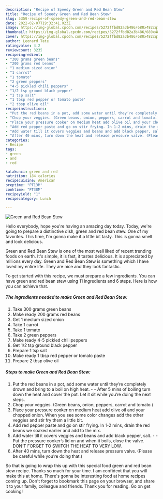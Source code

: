 ```yaml
---
description: "Recipe of Speedy Green and Red Bean Stew"
title: "Recipe of Speedy Green and Red Bean Stew"
slug: 5359-recipe-of-speedy-green-and-red-bean-stew
date: 2022-02-07T19:32:41.023Z
image: https://img-global.cpcdn.com/recipes/5272ffbd82a3b486/680x482cq70/green-and-red-bean-stew-recipe-main-photo.jpg
thumbnail: https://img-global.cpcdn.com/recipes/5272ffbd82a3b486/680x482cq70/green-and-red-bean-stew-recipe-main-photo.jpg
cover: https://img-global.cpcdn.com/recipes/5272ffbd82a3b486/680x482cq70/green-and-red-bean-stew-recipe-main-photo.jpg
author: Leonard Tate
ratingvalue: 4.2
reviewcount: 3235
recipeingredient:
- "300 grams green beans"
- "200 grams red beans"
- "1 medium sized onion"
- "1 carrot"
- "1 tomato"
- "2 green peppers"
- "4-5 pickled chili peppers"
- "1/2 tsp ground black pepper"
- "1 tsp salt"
- "1 tbsp red pepper or tomato paste"
- "2 tbsp olive oil"
recipeinstructions:
- "Put the red beans in a pot, add some water until they’re completely drown and bring to a boil on high heat.  After 5 mins of boiling turn down the heat and cover the pot. Let it sit while you’re doing the next steps."
- "Chop your veggies. (Green beans, onion, peppers, carrot and tomato.)"
- "Place your pressure cooker on medium heat add olive oil and your chopped onion. When you see some color changes add the other veggies and stir fry them a little bit."
- "Add red pepper paste and go on stir frying. In 1-2 mins, drain the red beans we soaked earlier and add to the mix."
- "Add water till it covers veggies and beans and add black pepper, salt.   Put the pressure cooker’s lid on and when it boils, close the valve. DON’T FORGET TO SWITCH THE HEAT TO VERY LOW."
- "After 40 mins, turn down the heat and release pressure valve. (Please be careful while you’re doing that.)"
categories:
- Recipe
tags:
- green
- and
- red

katakunci: green and red 
nutrition: 184 calories
recipecuisine: American
preptime: "PT13M"
cooktime: "PT38M"
recipeyield: "1"
recipecategory: Lunch

---
```



![Green and Red Bean Stew](https://img-global.cpcdn.com/recipes/5272ffbd82a3b486/680x482cq70/green-and-red-bean-stew-recipe-main-photo.jpg)

Hello everybody, hope you're having an amazing day today. Today, we're going to prepare a distinctive dish, green and red bean stew. One of my favorites. This time, I'm gonna make it a little bit tasty. This is gonna smell and look delicious.

Green and Red Bean Stew is one of the most well liked of recent trending foods on earth. It's simple, it is fast, it tastes delicious. It is appreciated by millions every day. Green and Red Bean Stew is something which I have loved my entire life. They are nice and they look fantastic.




To get started with this recipe, we must prepare a few ingredients. You can have green and red bean stew using 11 ingredients and 6 steps. Here is how you can achieve that.

<!--inarticleads1-->

##### The ingredients needed to make Green and Red Bean Stew:

1. Take 300 grams green beans
1. Make ready 200 grams red beans
1. Get 1 medium sized onion
1. Take 1 carrot
1. Take 1 tomato
1. Take 2 green peppers
1. Make ready 4-5 pickled chili peppers
1. Get 1/2 tsp ground black pepper
1. Prepare 1 tsp salt
1. Make ready 1 tbsp red pepper or tomato paste
1. Prepare 2 tbsp olive oil




<!--inarticleads2-->

##### Steps to make Green and Red Bean Stew:

1. Put the red beans in a pot, add some water until they’re completely drown and bring to a boil on high heat. -  - After 5 mins of boiling turn down the heat and cover the pot. Let it sit while you’re doing the next steps.
1. Chop your veggies. (Green beans, onion, peppers, carrot and tomato.)
1. Place your pressure cooker on medium heat add olive oil and your chopped onion. When you see some color changes add the other veggies and stir fry them a little bit.
1. Add red pepper paste and go on stir frying. In 1-2 mins, drain the red beans we soaked earlier and add to the mix.
1. Add water till it covers veggies and beans and add black pepper, salt.  -  - Put the pressure cooker’s lid on and when it boils, close the valve. DON’T FORGET TO SWITCH THE HEAT TO VERY LOW.
1. After 40 mins, turn down the heat and release pressure valve. (Please be careful while you’re doing that.)




So that is going to wrap this up with this special food green and red bean stew recipe. Thanks so much for your time. I am confident that you will make this at home. There's gonna be interesting food at home recipes coming up. Don't forget to bookmark this page on your browser, and share it to your family, colleague and friends. Thank you for reading. Go on get cooking!
